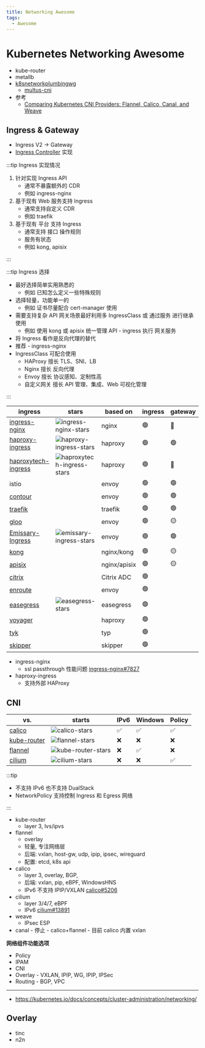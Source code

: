 ```yaml
---
title: Networking Awesome
tags:
  - Awesome
---
```


# Kubernetes Networking Awesome

- kube-router
- metallb
- [k8snetworkplumbingwg](https://github.com/k8snetworkplumbingwg)
  - [multus-cni](https://github.com/k8snetworkplumbingwg/multus-cni)
- 参考
  - [Comparing Kubernetes CNI Providers: Flannel, Calico, Canal, and Weave](https://rancher.com/blog/2019/2019-03-21-comparing-kubernetes-cni-providers-flannel-calico-canal-and-weave/)

## Ingress & Gateway

- Ingress V2 -> Gateway
- [Ingress Controller](https://kubernetes.io/docs/concepts/services-networking/ingress-controllers/#additional-controllers) 实现

:::tip Ingress 实现情况

1. 针对实现 Ingress API
   - 通常不暴露额外的 CDR
   - 例如 ingress-nginx
2. 基于现有 Web 服务支持 Ingress
   - 通常支持自定义 CDR
   - 例如 traefik
3. 基于现有 平台 支持 Ingress
   - 通常支持 接口 操作规则
   - 服务有状态
   - 例如 kong, apisix

:::

:::tip Ingress 选择

- 最好选择简单实用熟悉的
  - 例如 已知怎么定义一些特殊规则
- 选择轻量，功能单一的
  - 例如 证书尽量配合 cert-manager 使用
- 需要支持复杂 API 网关场景最好利用多 IngressClass 或 通过服务 进行继承使用
  - 例如 使用 kong 或 apisix 统一管理 API - ingress 执行 网关服务
- 将 Ingress 看作是反向代理的替代
- 推荐 - ingress-nginx
- IngressClass 可配合使用
  - HAProxy 擅长 TLS、SNI、LB
  - Nginx 擅长 反向代理
  - Envoy 擅长 协议感知、定制性高
  - 自定义网关 擅长 API 管理、集成、Web 可视化管理

:::

| ingress               | stars                        | based on     | ingress | gateway | governance    |
| --------------------- | ---------------------------- | ------------ | ------- | ------- | ------------- |
| [ingress-nginx]       | ![ingress-nginx-stars]       | nginx        | 🟢      | 🔴      |
| [haproxy-ingress]     | ![haproxy-ingress-stars]     | haproxy      | 🟢      | 🟢      |
| [haproxytech-ingress] | ![haproxytech-ingress-stars] | haproxy      | 🟢      | 🔴      | haproxytech   |
| istio                 |                              | envoy        | 🟢      | 🟢      | CNCF/google   |
| [contour]             |                              | envoy        | 🟢      | 🟢      | CNCF          |
| [traefik]             |                              | traefik      | 🟢      | 🟢      |
| [gloo]                |                              | envoy        | 🟢      | 🟡      |
| [Emissary-Ingress]    | ![emissary-ingress-stars]    | envoy        | 🟢      | 🟢      |
| [kong]                |                              | nginx/kong   | 🟢      | 🟡      | Kong          |
| [apisix]              |                              | nginx/apisix | 🟢      | 🟡      | Apache        |
| [citrix]              |                              | Citrix ADC   | 🟢      |
| [enroute]             |                              | envoy        | 🟢      |         | CNCF/saarasio |
| [easegress]           | ![easegress-stars]           | easegress    | 🟢      |         | megaease      |
| [voyager]             |                              | haproxy      | 🟢      |         | AppsCode      |
| [tyk]                 |                              | typ          | 🟢      |
| [skipper]             |                              | skipper      | 🟢      |

[emissary-ingress]: https://github.com/emissary-ingress/emissary
[emissary-ingress-stars]: https://img.shields.io/github/stars/emissary-ingress/emissary
[ingress-nginx]: ./nginx-ingress.md
[ingress-nginx-stars]: https://img.shields.io/github/stars/kubernetes/ingress-nginx
[apisix]: https://github.com/apache/apisix-ingress-controller
[gloo]: https://github.com/solo-io/gloo
[haproxy-ingress]: ./haproxy-ingress.md
[haproxy-ingress-stars]: https://img.shields.io/github/stars/jcmoraisjr/haproxy-ingress
[haproxytech-ingress]: https://github.com/haproxytech/kubernetes-ingress
[haproxytech-ingress-stars]: https://img.shields.io/github/stars/haproxytech/kubernetes-ingress
[kong]: https://github.com/Kong/kubernetes-ingress-controller
[kong-stars]: https://img.shields.io/github/stars/Kong/kubernetes-ingress-controller
[voyager]: https://github.com/voyagermesh/voyager
[contour]: https://github.com/projectcontour/contour
[citrix]: https://github.com/citrix/citrix-k8s-ingress-controller
[enroute]: https://github.com/saarasio/enroute
[easegress]: https://github.com/megaease/easegress
[easegress-stars]: https://img.shields.io/github/stars/megaease/easegress
[tyk]: https://github.com/TykTechnologies/tyk-operator
[skipper]: https://github.com/zalando/skipper
[traefik]: ./traefik-ingress.md

- ingress-nginx
  - ssl passthrough 性能问题 [ingress-nginx#7827](https://github.com/kubernetes/ingress-nginx/issues/7827)
- haproxy-ingress
  - 支持外部 HAProxy

## CNI

| vs.           | starts               | IPv6 | Windows | Policy |
| ------------- | -------------------- | ---- | ------- | ------ |
| [calico]      | ![calico-stars]      | ✅   | ✅      | ✅     |
| [kube-router] | ![flannel-stars]     | ❌   | ❌      | ❌     |
| [flannel]     | ![kube-router-stars] | ❌   | ✅      | ❌     |
| [cilium]      | ![cilium-stars]      | ❌   | ❌      | ✅     |

[cilium]: ./cilium.md
[flannel]: ./flannel.md
[kube-router]: ./kube-router.md
[calico]: ./calico.md
[cilium-stars]: https://img.shields.io/github/stars/cilium/cilium
[flannel-stars]: https://img.shields.io/github/stars/flannel-io/flannel
[kube-router-stars]: https://img.shields.io/github/stars/cloudnativelabs/kube-router
[calico-stars]: https://img.shields.io/github/stars/projectcalico/calico

<!--
[kube-router]: https://github.com/cloudnativelabs/kube-router
[cilium]: https://github.com/cilium/cilium
[flannel]: https://github.com/flannel-io/flannel
[projectcalico/calico]: https://github.com/projectcalico/calico
[k0s-issues]: https://img.shields.io/github/issues/k0sproject/k0s
[k0s-stars]: https://img.shields.io/github/stars/k0sproject/k0s
-->

:::tip

- 不支持 IPv6 也不支持 DualStack
- NetworkPolicy 支持控制 Ingress 和 Egress 网络

:::

- kube-router
  - layer 3, lvs/ipvs
- flannel
  - overlay
  - 轻量, 专注网络层
  - 后端: vxlan, host-gw, udp, ipip, ipsec, wireguard
  - 配置: etcd, k8s api
- calico
  - layer 3, overlay, BGP,
  - 后端: vxlan, pip, eBPF, WindowsHNS
  - IPv6 不支持 IPIP/VXLAN [calico#5206](https://github.com/projectcalico/calico/issues/5206)
- cilium
  - layer 3/4/7, eBPF
  - IPv6 [cilium#13891](https://github.com/cilium/cilium/issues/13891)
- weave
  - IPsec ESP
- canal - 停止 - calico+flannel - 目前 calico 内置 vxlan

**网络组件功能选项**

- Policy
- IPAM
- CNI
- Overlay - VXLAN, IPIP, WG, IPIP, IPSec
- Routing - BGP, VPC

---

- https://kubernetes.io/docs/concepts/cluster-administration/networking/

## Overlay

- tinc
- n2n

